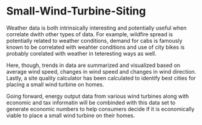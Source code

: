 # Small-Wind-Turbine-Siting

Weather data is both intrinsically interesting and potentially useful when correlate dwith other types of data. For example, wildfire spread is potentially related to weather conditions, demand for cabs is famously known to be correlated with weahter conditions and use of city bikes is probably corelated with weather in teteresting ways as well.

Here, though, trends in data are summarized and visualized based on average wind speed, changes in wind speed and changes in wind direction. Lastly, a site quality calculator has been calculated to identify best cities for placing a small wind turbine on homes.

Going forward, energy output data from various wind turbines along with economic and tax informatin will be combinded with this data set to generate economic numbers to help consumers decide if it is economically viable to place a small wind turbine on their homes.
